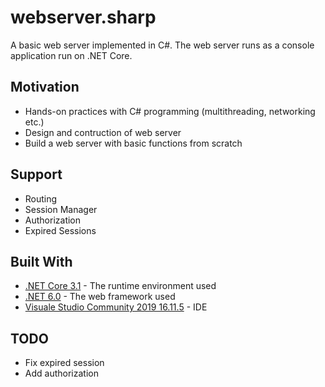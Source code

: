 # webserver.sharp

A basic web server implemented in C#. The web server runs as a console application run on .NET Core.

## Motivation
- Hands-on practices with C# programming (multithreading, networking etc.)
- Design and contruction of web server
- Build a web server with basic functions from scratch

## Support
- Routing
- Session Manager
- Authorization
- Expired Sessions
 
## Built With

* [.NET Core 3.1](https://dotnet.microsoft.com/en-us/download/dotnet/3.1) - The runtime environment used
* [.NET 6.0](https://dotnet.microsoft.com/en-us/download/dotnet/6.0) - The web framework used 
* [Visuale Studio Community 2019 16.11.5](https://visualstudio.microsoft.com/zh-hans/vs/older-downloads/) - IDE

## TODO
- Fix expired session
- Add authorization
